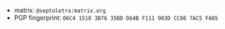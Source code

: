 - matrix: `@septoletra:matrix.org`
- PGP fingerprint: `06C4 1518 3B76 35BD D64B F111 903D CC06 7AC5 FA85`


